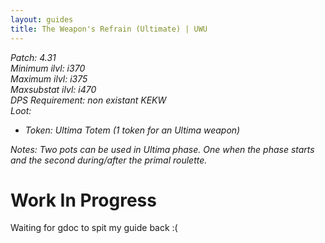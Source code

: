 ```yaml
---
layout: guides
title: The Weapon's Refrain (Ultimate) | UWU
---
```


*Patch: 4.31  
Minimum ilvl: i370  
Maximum ilvl: i375  
Maxsubstat ilvl: i470  
DPS Requirement: non existant KEKW  
Loot:*
+ *Token: Ultima Totem (1 token for an Ultima weapon)*

*Notes: Two pots can be used in Ultima phase. One when the phase starts and the second during/after the primal roulette.*

<h1>Work In Progress</h1>
Waiting for gdoc to spit my guide back :(